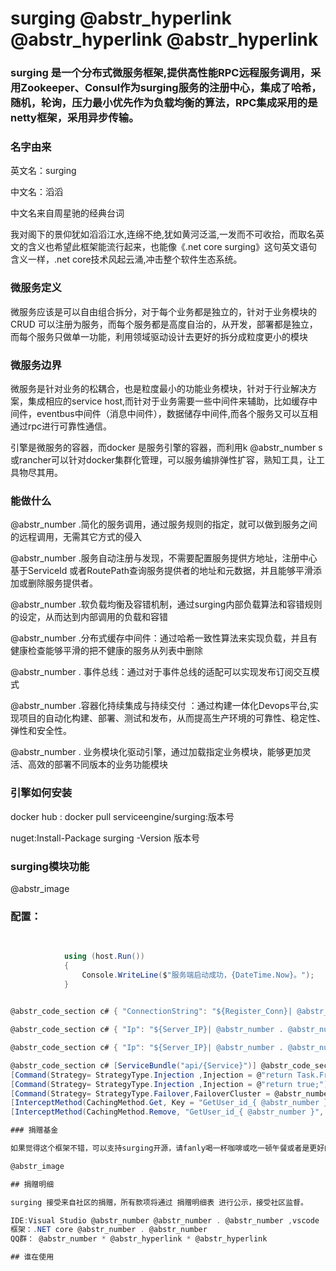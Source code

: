 ﻿# surging @abstr_hyperlink @abstr_hyperlink @abstr_hyperlink 

### surging 是一个分布式微服务框架,提供高性能RPC远程服务调用，采用Zookeeper、Consul作为surging服务的注册中心，集成了哈希，随机，轮询，压力最小优先作为负载均衡的算法，RPC集成采用的是netty框架，采用异步传输。

  


### 名字由来

英文名：surging

中文名：滔滔

中文名来自周星驰的经典台词

我对阁下的景仰犹如滔滔江水,连绵不绝,犹如黄河泛滥,一发而不可收拾，而取名英文的含义也希望此框架能流行起来，也能像《.net core surging》这句英文语句含义一样，.net core技术风起云涌,冲击整个软件生态系统。

### 微服务定义

微服务应该是可以自由组合拆分，对于每个业务都是独立的，针对于业务模块的 CRUD 可以注册为服务，而每个服务都是高度自治的，从开发，部署都是独立，而每个服务只做单一功能，利用领域驱动设计去更好的拆分成粒度更小的模块

### 微服务边界

微服务是针对业务的松耦合，也是粒度最小的功能业务模块，针对于行业解决方案，集成相应的service host,而针对于业务需要一些中间件来辅助，比如缓存中间件，eventbus中间件（消息中间件），数据储存中间件,而各个服务又可以互相通过rpc进行可靠性通信。

引擎是微服务的容器，而docker 是服务引擎的容器，而利用k @abstr_number s或rancher可以针对docker集群化管理，可以服务编排弹性扩容，熟知工具，让工具物尽其用。

### 能做什么

@abstr_number .简化的服务调用，通过服务规则的指定，就可以做到服务之间的远程调用，无需其它方式的侵入

@abstr_number .服务自动注册与发现，不需要配置服务提供方地址，注册中心基于ServiceId 或者RoutePath查询服务提供者的地址和元数据，并且能够平滑添加或删除服务提供者。

@abstr_number .软负载均衡及容错机制，通过surging内部负载算法和容错规则的设定，从而达到内部调用的负载和容错

@abstr_number .分布式缓存中间件：通过哈希一致性算法来实现负载，并且有健康检查能够平滑的把不健康的服务从列表中删除

@abstr_number . 事件总线：通过对于事件总线的适配可以实现发布订阅交互模式

@abstr_number .容器化持续集成与持续交付 ：通过构建一体化Devops平台,实现项目的自动化构建、部署、测试和发布，从而提高生产环境的可靠性、稳定性、弹性和安全性。

@abstr_number . 业务模块化驱动引擎，通过加载指定业务模块，能够更加灵活、高效的部署不同版本的业务功能模块

### 引擎如何安装

docker hub : docker pull serviceengine/surging:版本号

nuget:Install-Package surging -Version 版本号

### surging模块功能

@abstr_image 

### 配置：

```c# var host = new ServiceHostBuilder() .RegisterServices(builder => { builder.AddMicroService(option => { option.AddServiceRuntime();// option.AddRelateService();//添加支持服务代理远程调用 option.AddConfigurationWatch();//添加同步更新配置文件的监听处理 // option.UseZooKeeperManager(new ConfigInfo(" @abstr_number . @abstr_number . @abstr_number . @abstr_number : @abstr_number ")); //使用Zookeeper管理 option.UseConsulManager(new ConfigInfo(" @abstr_number . @abstr_number . @abstr_number . @abstr_number : @abstr_number "));//使用Consul管理 option.UseDotNettyTransport();//使用Netty传输 option.UseRabbitMQTransport();//使用rabbitmq 传输 option.AddRabbitMQAdapt();//基于rabbitmq的消费的服务适配 // option.UseProtoBufferCodec();//基于protobuf序列化 option.UseMessagePackCodec();//基于MessagePack序列化 builder.Register(p => new CPlatformContainer(ServiceLocator.Current));//初始化注入容器 }); }) .SubscribeAt() //消息订阅 //.UseServer(" @abstr_number . @abstr_number . @abstr_number . @abstr_number ", @abstr_number ) //.UseServer(" @abstr_number . @abstr_number . @abstr_number . @abstr_number ", @abstr_number ，“true”) //自动生成Token //.UseServer(" @abstr_number . @abstr_number . @abstr_number . @abstr_number ", @abstr_number ，“ @abstr_number ”) //固定密码Token .UseServer(options=> { options.Ip = " @abstr_number . @abstr_number . @abstr_number . @abstr_number "; options.Port = @abstr_number ; //options.IpEndpoint = new IPEndPoint(IPAddress.Any, @abstr_number ); //options.Ip = " @abstr_number . @abstr_number . @abstr_number . @abstr_number "; options.ExecutionTimeoutInMilliseconds = @abstr_number ; //执行超时时间 options.Strategy=(int)StrategyType.Failover; //容错策略使用故障切换 options.RequestCacheEnabled=true; //开启缓存（只有通过接口代理远程调用，才能启用缓存） options.Injection="return null"; //注入方式 options.InjectionNamespaces= new string[] { "Surging.IModuleServices.Common" }); //脚本注入使用的命名空间 options.BreakeErrorThresholdPercentage= @abstr_number ; //错误率达到多少开启熔断保护 options.BreakeSleepWindowInMilliseconds= @abstr_number ; //熔断多少毫秒后去尝试请求 options.BreakerForceClosed=false; //是否强制关闭熔断 options.BreakerRequestVolumeThreshold = @abstr_number ;// @abstr_number 秒钟内至少多少请求失败，熔断器才发挥起作用 options.MaxConcurrentRequests= @abstr_number ;//支持最大并发 options.ShuntStrategy=AddressSelectorMode.Polling; //使用轮询负载分流策略 options.NotRelatedAssemblyFiles = "Centa.Agency.Application.DTO\w _|StackExchange.Redis\w_ "; //排除无需依赖注册 }) //.UseLog @abstr_number net("Configs/log @abstr_number net.config") //使用log @abstr_number net记录日志 .UseNLog(LogLevel.Error, "Configs/NLog.config")// 使用NLog 记录日志 //.UseLog @abstr_number net(LogLevel.Error) //使用log @abstr_number net记录日志 //.UseLog @abstr_number net() //使用log @abstr_number net记录日志 .Configure(build => build.AddEventBusFile("eventBusSettings.json", optional: false))//使用eventBusSettings.json文件进行配置 .Configure(build => build.AddCacheFile("cacheSettings.json", optional: false))//使用cacheSettings.json文件进行配置 .UseProxy() //使用Proxy .UseStartup() .Build();
    
    
            using (host.Run())
            {
                Console.WriteLine($"服务端启动成功，{DateTime.Now}。");
            }
    

@abstr_code_section c# { "ConnectionString": "${Register_Conn}| @abstr_number . @abstr_number . @abstr_number . @abstr_number : @abstr_number ", // ${环境变量名} |默认值, "SessionTimeout": "${Register_SessionTimeout}| @abstr_number ", "ReloadOnChange": true }

@abstr_code_section c# { "Ip": "${Server_IP}| @abstr_number . @abstr_number . @abstr_number . @abstr_number ", "WatchInterval": @abstr_number , "Port": "${Server_port}", "Token": "true", "Protocol": "${Protocol}|Tcp", //支持Http,Tcp协议 "RootPath": "${RootPath}", "RequestCacheEnabled": false }

@abstr_code_section c# { "Ip": "${Server_IP}| @abstr_number . @abstr_number . @abstr_number . @abstr_number ",//私有容器IP "WatchInterval": @abstr_number , "Port": "${Server_port}| @abstr_number ",//私有容器端口 "MappingIp": "${Mapping_ip}",//公开主机IP "MappingPort": "${Mapping_Port}",//公开主机端口 "Protocol": "${Protocol}|Tcp", //支持Http,Tcp协议 "Token": "true", "RootPath": "${RootPath}", "RequestCacheEnabled": false }

@abstr_code_section c# [ServiceBundle("api/{Service}")] @abstr_code_section c# [Authorization(AuthType = AuthorizationType.JWT)]; @abstr_code_section c# [Authorization(AuthType = AuthorizationType.AppSecret)]; @abstr_code_section c# ServiceLocator.GetService< ISubscriptionAdapt >().SubscribeAt(); @abstr_code_section c# [Command(Strategy= StrategyType.Injection ,Injection = @"return null;")] @abstr_code_section C#   
[Command(Strategy= StrategyType.Injection ,Injection = @"return Task.FromResult(new Surging.IModuleServices.Common.Models.UserModel { Name=""fanly"", Age= @abstr_number });",InjectionNamespaces =new string[] { "Surging.IModuleServices.Common"})] @abstr_code_section C#   
[Command(Strategy= StrategyType.Injection ,Injection = @"return true;")] @abstr_code_section C#   
[Command(Strategy= StrategyType.Failover,FailoverCluster = @abstr_number ,RequestCacheEnabled =true)] //RequestCacheEnabled =true 就是启用缓存 @abstr_code_section C#   
[InterceptMethod(CachingMethod.Get, Key = "GetUser_id_{ @abstr_number }", Mode = CacheTargetType.Redis, Time = @abstr_number )] @abstr_code_section C#   
[InterceptMethod(CachingMethod.Remove, "GetUser_id_{ @abstr_number }", "GetUserName_name_{ @abstr_number }", Mode = CacheTargetType.Redis)] @abstr_code_section C# [CacheKey( @abstr_number )] @abstr_code_section C# .AddClientIntercepted(typeof(CacheProviderInterceptor)) ```

### 捐赠基金

如果觉得这个框架不错，可以支持surging开源，请fanly喝一杯咖啡或吃一顿午餐或者是更好的社区发展，扫描下方二维码进行捐赠，并在付款说明填写您的改进意见。

@abstr_image 

## 捐赠明细

surging 接受来自社区的捐赠，所有款项将通过 捐赠明细表 进行公示，接受社区监督。

IDE:Visual Studio @abstr_number @abstr_number . @abstr_number ,vscode   
框架：.NET core @abstr_number . @abstr_number   
QQ群： @abstr_number * @abstr_hyperlink * @abstr_hyperlink 

## 谁在使用
